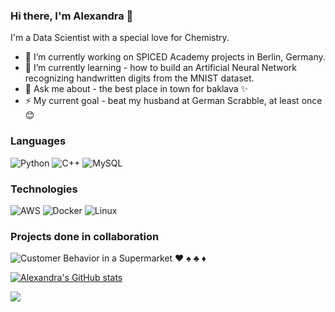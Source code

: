 ### Hi there, I'm Alexandra 💚

I'm a Data Scientist with a special love for Chemistry.
- 🔭 I’m currently working on SPICED Academy projects in Berlin, Germany.
- 🌱 I’m currently learning - how to build an Artificial Neural Network recognizing handwritten digits from the MNIST dataset.
- 💬 Ask me about - the best place in town for baklava ✨
- ⚡ My current goal - beat my husband at German Scrabble, at least once 😊

### Languages

![Python](https://img.shields.io/badge/-Python-000?&logo=python)
![C++](https://img.shields.io/badge/-C++-000?&logo=c%2b%2b&logoColor=00599C)
![MySQL](https://img.shields.io/badge/-MYSQL-000?&logo=MySQL&logoColor=4479A1)

### Technologies

![AWS](https://img.shields.io/badge/-AWS-000?&logo=Amazon-AWS&logoColor=FF9900)
![Docker](https://img.shields.io/badge/-Docker-000?&logo=Docker)
![Linux](https://img.shields.io/badge/-Linux-000?&logo=Linux&logoColor=FCC624)

### Projects done in collaboration

![Customer Behavior in a Supermarket :hearts: :spades: :clubs:	:diamonds:](https://github.com/lenaromanenko/markov_simulation)

[![Alexandra's GitHub stats](https://github-readme-stats.vercel.app/api?username=ai-aksoyoglu&count_private=true&show_icons=true&theme=chartreuse-dark&hide_title=true)](https://github.com/ai-aksoyoglu/github-readme-stats)

![](https://komarev.com/ghpvc/?username=ai-aksoyoglu&color=brightgreen&label=hits+👀)


<!--
**ai-aksoyoglu/ai-aksoyoglu** is a ✨ _special_ ✨ repository because its `README.md` (this file) appears on your GitHub profile.

Here are some ideas to get you started:

- 🔭 I’m currently working on ...
- 🌱 I’m currently learning ...
- 👯 I’m looking to collaborate on ...
- 🤔 I’m looking for help with ...
- 💬 Ask me about ...
- 📫 How to reach me: ...
- 😄 Pronouns: ...
- ⚡ Fun fact: ...
-->
